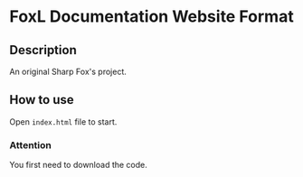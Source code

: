 # FoxL Documentation Website Format  
## Description  
An original Sharp Fox's project.  
## How to use  
Open `index.html` file to start.  
### Attention  
You first need to download the code.
